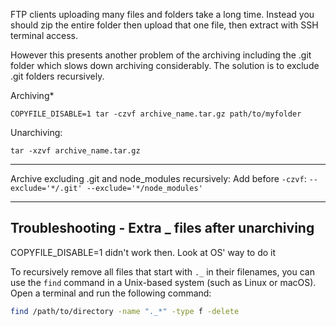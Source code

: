 
FTP clients uploading many files and folders take a long time. Instead you should zip the entire folder then upload that one file, then extract with SSH terminal access.

However this presents another problem of the archiving including the .git folder which slows down archiving considerably. The solution is to exclude .git folders recursively.

Archiving*
```
COPYFILE_DISABLE=1 tar -czvf archive_name.tar.gz path/to/myfolder
```

Unarchiving:
```
tar -xzvf archive_name.tar.gz
```


---

Archive excluding .git and node_modules recursively:
Add before `-czvf`:
`--exclude='*/.git' --exclude='*/node_modules'`

---


## Troubleshooting - Extra \_ files after unarchiving

COPYFILE_DISABLE=1 didn't work then. Look at OS' way to do it


To recursively remove all files that start with `._` in their filenames, you can use the `find` command in a Unix-based system (such as Linux or macOS). Open a terminal and run the following command:  

```sh
find /path/to/directory -name "._*" -type f -delete
```
